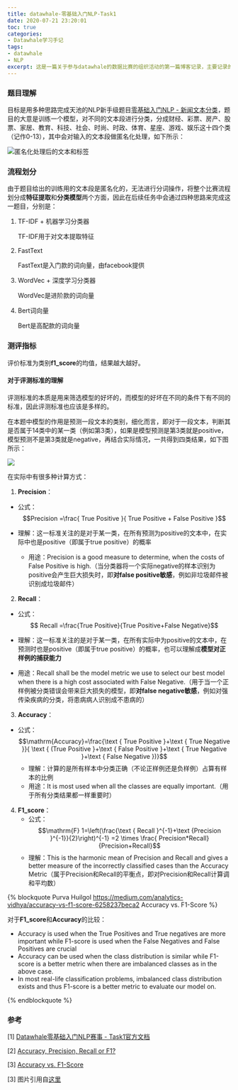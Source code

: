 ```yaml
---
title: datawhale-零基础入门NLP-Task1
date: 2020-07-21 23:20:01
toc: true
categories:
- Datawhale学习手记
tags: 
- datawhale
- NLP
excerpt: 这是一篇关于参与datawhale的数据比赛的组织活动的第一篇博客记录，主要记录的是Task1-赛题理解部分的完成情况
---
```


### 题目理解

目标是用多种思路完成天池的NLP新手级题目[零基础入门NLP - 新闻文本分类](https://tianchi.aliyun.com/competition/entrance/531810/introduction)，题目的大意是训练一个模型，对不同的文本段进行分类，分成财经、彩票、房产、股票、家居、教育、科技、社会、时尚、时政、体育、星座、游戏、娱乐这十四个类（记作0-13），其中会对输入的文本段做匿名化处理，如下所示：

![匿名化处理后的文本和标签](https://gitblog-1302688916.cos.ap-beijing.myqcloud.com/cs224n/202007/22/001259-778391.jpeg)



### 流程划分

由于题目给出的训练用的文本段是匿名化的，无法进行分词操作，将整个比赛流程划分成**特征提取**和**分类模型**两个方面，因此在后续任务中会通过四种思路来完成这一题目，分别是：

1.  TF-IDF + 机器学习分类器

    TF-IDF用于对文本提取特征

2.  FastText

    FastText是入门款的词向量，由facebook提供

3.  WordVec + 深度学习分类器

    WordVec是进阶款的词向量

4.  Bert词向量

    Bert是高配款的词向量



### 测评指标

评价标准为类别**f1_score**的均值，结果越大越好。



#### 对于评测标准的理解

评测标准的本质是用来筛选模型的好坏的，而模型的好坏在不同的条件下有不同的标准，因此评测标准也应该是多样的。

在本题中模型的作用是预测一段文本的类别，细化而言，即对于一段文本，判断其是否属于14类中的某一类（例如第3类），如果是模型预测是第3类就是positive，模型预测不是第3类就是negative，再结合实际情况，一共得到四类结果，如下图所示：

![](https://gitblog-1302688916.cos.ap-beijing.myqcloud.com/cs224n/202007/22/011111-513787.jpeg)



在实际中有很多种计算方式：

1.  **Precision**：
-   公式：$$Precision =\frac{ True Positive }{ True Positive + False Positive }$$
    
-   理解：这一标准关注的是对于某一类，在所有预测为positive的文本中，在实际中也是positive（即属于true positive）的概率
    -   用途：Precision is a good measure to determine, when the costs of False Positive is high.（当分类器将一个实际negative的样本识别为positive会产生巨大损失时，即**对false positive敏感**，例如非垃圾邮件被识别成垃圾邮件）
2.  **Recall**：
-   公式：$$ Recall =\frac{True Positive}{True Positive+False Negative}$$
    
-   理解：这一标准关注的是对于某一类，在所有实际中为positive的文本中，在预测时也是positive（即属于true positive）的概率，也可以理解成**模型对正样例的捕获能力**
    
-   用途：Recall shall be the model metric we use to select our best model when there is a high cost associated with False Negative.（用于当一个正样例被分类错误会带来巨大损失的模型，即**对false negative敏感**，例如对强传染疾病的分类，将患病病人识别成不患病的）
3.  **Accuracy**：
-   公式：$$\mathrm{Accuracy}=\frac{\text { True Positive }+\text { True Negative }}{ \text { (True Positive }+\text { False Positive }+\text { True Negative }+\text { False Negative })}$$
    -   理解：计算的是所有样本中分类正确（不论正样例还是负样例）占算有样本的比例
    -   用途：It is most used when all the classes are equally important.（用于所有分类结果都一样重要时）
4.  **F1_score**：
    -   公式：$$\mathrm{F} 1=\left(\frac{\text { Recall }^{-1}+\text {Precision }^{-1}}{2}\right)^{-1} =2 \times \frac{ Precision*Recall} {Precision+Recall}$$
    -   理解：This is the harmonic mean of Precision and Recall and gives a better measure of the incorrectly classified cases than the Accuracy Metric（属于Precision和Recall的平衡点，即对Precision和Recall计算调和平均数）


{% blockquote Purva Huilgol https://medium.com/analytics-vidhya/accuracy-vs-f1-score-6258237beca2 Accuracy vs. F1-Score %}

对于**F1_score**和**Accuracy**的比较：

-   Accuracy is used when the True Positives and True negatives are more important while F1-score is used when the False Negatives and False Positives are crucial
-   Accuracy can be used when the class distribution is similar while F1-score is a better metric when there are imbalanced classes as in the above case.
-   In most real-life classification problems, imbalanced class distribution exists and thus F1-score is a better metric to evaluate our model on.

{% endblockquote %}

### 参考

[1] [Datawhale零基础入门NLP赛事 - Task1官方文档](https://tianchi.aliyun.com/notebook-ai/detail?postId=118252)

[2] [Accuracy, Precision, Recall or F1?](https://towardsdatascience.com/accuracy-precision-recall-or-f1-331fb37c5cb9)

[3] [Accuracy vs. F1-Score](https://medium.com/analytics-vidhya/accuracy-vs-f1-score-6258237beca2)

[3] 图片引用自[这里](http://www.jeepxie.net/article/369869.html)

